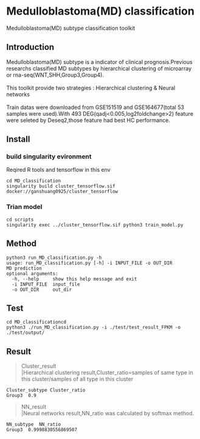 # Medulloblastoma(MD) classification
Medulloblastoma(MD) subtype classification toolkit
 
## Introduction
Medulloblastoma(MD) subtype is a indicator of clinical prognosis.Previous researchs classified MD subtypes by hierarchical clustering of microarray or rna-seq(WNT,SHH,Group3,Group4). \
\
This toolkit provide two strategies : Hierarchical clustering & Neural networks \
\
Train datas were downloaded from GSE151519 and GSE164677(total 53 samples were used).With 493 DEG(qadj<0.005,log2foldchange>2) feature were seleted by Deseq2,those feature had best HC performance.

## Install
### build singularity evironment 
Reqired R tools and tensorflow in this env 
```
cd MD_classification
singularity build cluster_tensorflow.sif docker://ganshuang0925/cluster_tensorflow
```
### Trian model
```  
cd scripts
singularity exec ../cluster_tensorflow.sif python3 train_model.py
```

## Method
```
python3 run_MD_classification.py -h
usage: run_MD_classification.py [-h] -i INPUT_FILE -o OUT_DIR
MD prediction
optional arguments:
  -h, --help     show this help message and exit
  -i INPUT_FILE  input_file
  -o OUT_DIR     out_dir
```
## Test
```
cd MD_classificationcd  
python3 ./run_MD_classification.py -i ./test/test_result_FPKM -o ./test/output/
```
## Result
> Cluster_result \
|Hierarchical clustering result,Cluster_ratio=samples of same type in this cluster/samples of all type in this cluster
```
Cluster_subtype	Cluster_ratio
Group3	0.9
```
> NN_result \
|Neural networks result,NN_ratio was calculated by softmax method.
```
NN_subtype	NN_ratio
Group3	0.9998830556869507
```

